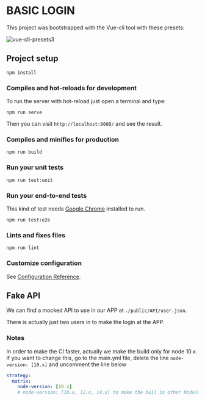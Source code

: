 # BASIC LOGIN

This project was bootstrapped with the Vue-cli tool with these presets:

![vue-cli-presets3](https://user-images.githubusercontent.com/27022503/88460836-85e94280-ce9f-11ea-8eaa-3a2b1e42c3a2.png)

## Project setup

```
npm install
```

### Compiles and hot-reloads for development

To run the server with hot-reload just open a terminal and type:

```
npm run serve
```

Then you can visit `http://localhost:8080/` and see the result.

### Compiles and minifies for production

```
npm run build
```

### Run your unit tests

```
npm run test:unit
```

### Run your end-to-end tests

This kind of test needs [Google Chrome](https://www.google.com.mx/chrome/?brand=CHBD&gclid=EAIaIQobChMIrvuj4tXo6gIVhbp3Ch02PAFIEAAYASAAEgJjHPD_BwE&gclsrc=aw.ds) installed to run.

```
npm run test:e2e
```

### Lints and fixes files

```
npm run lint
```

### Customize configuration

See [Configuration Reference](https://cli.vuejs.org/config/).

## Fake API

We can find a mocked API to use in our APP at `./public/API/user.json`.

There is actually just two users in to make the login at the APP.

### Notes

In order to make the CI faster, actually we make the build only for node 10.x. If you want to change this, go to the main.yml file, delete the line `node-version: [10.x]` and uncomment the line below

```yml
strategy:
  matrix:
    node-version: [10.x]
    # node-version: [10.x, 12.x, 14.x] to make the buil in other NodeJs versions
```
